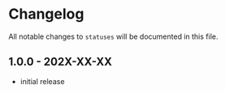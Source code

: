 # Changelog

All notable changes to `statuses` will be documented in this file.

## 1.0.0 - 202X-XX-XX

- initial release
